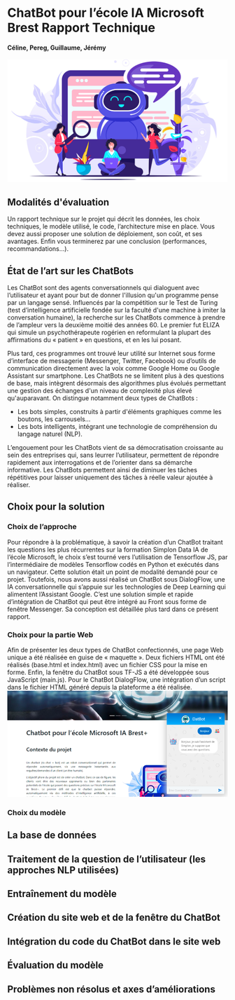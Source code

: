 # ChatBot pour l’école IA Microsoft Brest Rapport Technique
#### Céline, Pereg, Guillaume, Jérémy
![Presentation](Ressources/chatbot.jpg)
<br>

## Modalités d'évaluation
Un rapport technique sur le projet qui décrit les données, les choix techniques, le modèle utilisé, le code, l’architecture mise en place. Vous devez aussi proposer une solution de déploiement, son coût, et ses avantages. Enfin vous terminerez par une conclusion (performances, recommandations…).

## État de l’art sur les ChatBots
Les ChatBot sont des agents conversationnels qui dialoguent avec l’utilisateur et ayant pour but de donner l'illusion qu'un programme pense par un langage sensé. Influencés par la compétition sur le Test de Turing (test d’intelligence artificielle fondée sur la faculté d'une machine à imiter la conversation humaine), la recherche sur les ChatBots commence à prendre de l’ampleur vers la deuxième moitié des années 60. Le premier fut ELIZA qui simule un psychothérapeute rogérien en reformulant la plupart des affirmations du « patient » en questions, et en les lui posant.

Plus tard, ces programmes ont trouvé leur utilité sur Internet sous forme d’interface de messagerie (Messenger, Twitter, Facebook) ou d’outils de communication directement avec la voix comme Google Home ou Google Assistant sur smartphone.
Les ChatBots ne se limitent plus à des questions de base, mais intègrent désormais des algorithmes plus évolués permettant une gestion des échanges d'un niveau de complexité plus élevé qu'auparavant. 
On distingue notamment deux types de ChatBots : 
* Les bots simples, construits à partir d'éléments graphiques comme les boutons, les carrousels...
* Les bots intelligents, intégrant une technologie de compréhension du langage naturel (NLP).

L’engouement pour les ChatBots vient de sa démocratisation croissante au sein des entreprises qui, sans leurrer l’utilisateur, permettent de répondre rapidement aux interrogations et de l’orienter dans sa démarche informative. Les ChatBots permettent ainsi de diminuer les tâches répétitives pour laisser uniquement des tâches à réelle valeur ajoutée à réaliser.

## Choix pour la solution
### Choix de l’approche
Pour répondre à la problématique, à savoir la création d’un ChatBot traitant les questions les plus récurrentes sur la formation Simplon Data IA de l’école Microsoft, le choix s’est tourné vers l’utilisation de Tensorflow JS, par l’intermédiaire de modèles Tensorflow codés en Python et  exécutés dans un navigateur. Cette solution était un point de modalité demandé pour ce projet.
Toutefois, nous avons aussi réalisé un ChatBot sous DialogFlow, une IA conversationnelle qui s’appuie sur les technologies de Deep Learning qui alimentent l’Assistant Google. C’est une solution simple et rapide d’intégration de ChatBot qui peut être intégré au Front sous forme de fenêtre Messenger. Sa conception est détaillée plus tard dans ce présent rapport.

### Choix pour la partie Web
Afin de présenter les deux types de ChatBot confectionnés, une page Web unique a été réalisée en guise de « maquette ». Deux fichiers HTML ont été réalisés (base.html et index.html) avec un fichier CSS pour la mise en forme. Enfin, la fenêtre du ChatBot sous TF-JS a été développée sous JavaScript (main.js).
Pour le ChatBot DialogFlow, une intégration d’un script dans le fichier HTML généré depuis la plateforme a été réalisée.
![Presentation](Ressources/ChatBot_presentation.png)

### Choix du modèle
## La base de données
## Traitement de la question de l’utilisateur (les approches NLP utilisées)
## Entraînement du modèle 
## Création du site web et de la fenêtre du ChatBot
## Intégration du code du ChatBot dans le site web
## Évaluation du modèle
## Problèmes non résolus et axes d’améliorations

